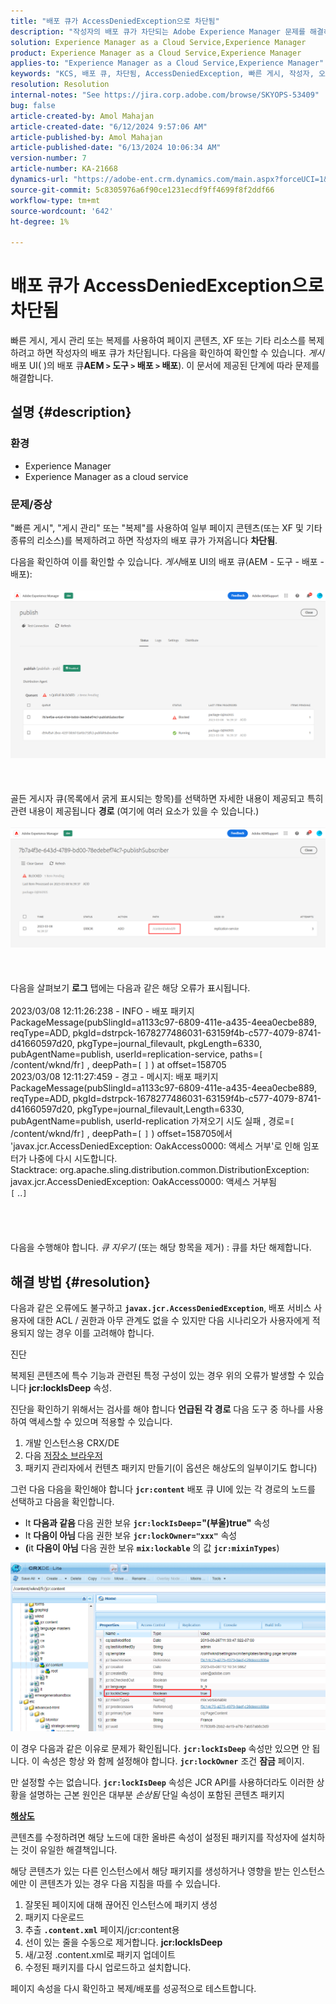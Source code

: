```yaml
---
title: "배포 큐가 AccessDeniedException으로 차단됨"
description: "작성자의 배포 큐가 차단되는 Adobe Experience Manager 문제를 해결하는 방법에 대해 알아봅니다."
solution: Experience Manager as a Cloud Service,Experience Manager
product: Experience Manager as a Cloud Service,Experience Manager
applies-to: "Experience Manager as a Cloud Service,Experience Manager"
keywords: "KCS, 배포 큐, 차단됨, AccessDeniedException, 빠른 게시, 작성자, 오류, AEM, AEMaaCS, Experience Manager as a Cloud Service"
resolution: Resolution
internal-notes: "See https://jira.corp.adobe.com/browse/SKYOPS-53409"
bug: false
article-created-by: Amol Mahajan
article-created-date: "6/12/2024 9:57:06 AM"
article-published-by: Amol Mahajan
article-published-date: "6/13/2024 10:06:34 AM"
version-number: 7
article-number: KA-21668
dynamics-url: "https://adobe-ent.crm.dynamics.com/main.aspx?forceUCI=1&pagetype=entityrecord&etn=knowledgearticle&id=cac46b1d-a228-ef11-840a-000d3a5a67ba"
source-git-commit: 5c8305976a6f90ce1231ecdf9ff4699f8f2ddf66
workflow-type: tm+mt
source-wordcount: '642'
ht-degree: 1%

---
```


# 배포 큐가 AccessDeniedException으로 차단됨


빠른 게시, 게시 관리 또는 복제를 사용하여 페이지 콘텐츠, XF 또는 기타 리소스를 복제하려고 하면 작성자의 배포 큐가 차단됩니다. 다음을 확인하여 확인할 수 있습니다. *게시* 배포 UI( )의 배포 큐<b>AEM `>`  도구 `>`  배포 `>`  배포</b>). 이 문서에 제공된 단계에 따라 문제를 해결합니다.

## 설명 {#description}


### <b>환경</b>

- Experience Manager
- Experience Manager as a cloud service




### <b>문제/증상</b>

&quot;빠른 게시&quot;, &quot;게시 관리&quot; 또는 &quot;복제&quot;를 사용하여 일부 페이지 콘텐츠(또는 XF 및 기타 종류의 리소스)를 복제하려고 하면 작성자의 배포 큐가 가져옵니다 <b>차단됨</b>.



다음을 확인하여 이를 확인할 수 있습니다. *게시*배포 UI의 배포 큐(AEM - 도구 - 배포 - 배포):
<br><br>![](assets/___cbc46b1d-a228-ef11-840a-000d3a5a67ba___.png)<br><br> <br><br>골든 게시자 큐(목록에서 굵게 표시되는 항목)를 선택하면 자세한 내용이 제공되고 특히 관련 내용이 제공됩니다 <b>경로</b> (여기에 여러 요소가 있을 수 있습니다.)<br><br>![](assets/___cdc46b1d-a228-ef11-840a-000d3a5a67ba___.png)<br><br> <br><br>다음을 살펴보기 <b>로그</b> 탭에는 다음과 같은 해당 오류가 표시됩니다.<br><br>2023/03/08 12:11:26:238 - INFO - 배포 패키지 PackageMessage(pubSlingId=a1133c97-6809-411e-a435-4eea0ecbe889, reqType=ADD, pkgId=dstrpck-1678277486031-63159f4b-c577-4079-8741-d41660597d20, pkgType=journal_filevault, pkgLength=6330, pubAgentName=publish, userId=replication-service, paths=`[` /content/wknd/fr`]` , deepPath=`[` `]` ) at offset=158705
<br>2023/03/08 12:11:27:459 - 경고 - 메시지: 배포 패키지 PackageMessage(pubSlingId=a1133c97-6809-411e-a435-4eea0ecbe889, reqType=ADD, pkgId=dstrpck-1678277486031-63159f4b-c577-4079-8741-d41660597d20, pkgType=journal_filevault,Length=6330, pubAgentName=publish, userId-replication 가져오기 시도 실패 , 경로=`[` /content/wknd/fr`]` , deepPath=`[` `]` ) offset=158705에서 &#39;javax.jcr.AccessDeniedException: OakAccess0000: 액세스 거부&#39;로 인해 임포터가 나중에 다시 시도합니다.
<br>Stacktrace: org.apache.sling.distribution.common.DistributionException: javax.jcr.AccessDeniedException: OakAccess0000: 액세스 거부됨
<br>`[` ..`]` <br><br><br> <br><br>다음을 수행해야 합니다. *큐 지우기* (또는 해당 항목을 제거) : 큐를 차단 해제합니다.<br>

## 해결 방법 {#resolution}


다음과 같은 오류에도 불구하고 <b>`javax.jcr.AccessDeniedException`</b>, 배포 서비스 사용자에 대한 ACL / 권한과 아무 관계도 없을 수 있지만 다음 시나리오가 사용자에게 적용되지 않는 경우 이를 고려해야 합니다.



진단

복제된 콘텐츠에 특수 기능과 관련된 특정 구성이 있는 경우 위의 오류가 발생할 수 있습니다 <b>jcr:lockIsDeep</b> 속성.

진단을 확인하기 위해서는 검사를 해야 합니다 <b>언급된 각 경로</b> 다음 도구 중 하나를 사용하여 액세스할 수 있으며 적용할 수 있습니다.

1. 개발 인스턴스용 CRX/DE
2. 다음 [저장소 브라우저](https://experienceleague.adobe.com/docs/experience-manager-cloud-service/content/implementing/developer-tools/repository-browser.html?lang=ko-kr)
3. 패키지 관리자에서 컨텐츠 패키지 만들기(이 옵션은 해상도의 일부이기도 합니다)


그런 다음 다음을 확인해야 합니다 <b>`jcr:content`</b> 배포 큐 UI에 있는 각 경로의 노드를 선택하고 다음을 확인합니다.

- It <b>다음과 같음 </b>다음 권한 보유 <b>`jcr:lockIsDeep`=&quot;(부울)true&quot;</b> 속성
- It <b>다음이 아님 </b>다음 권한 보유 <b>`jcr:lockOwner="xxx"`</b> 속성
- <b>(</b>it <b>다음이 아님</b> 다음 권한 보유 <b>`mix:lockable`</b> 의 값 <b>`jcr:mixinTypes`</b>)


![](assets/e5fb7aa2-d8bd-ed11-83ff-6045bd0065b6.png)

이 경우 다음과 같은 이유로 문제가 확인됩니다. <b>`jcr:lockIsDeep`</b> 속성만 있으면 안 됩니다. 이 속성은 항상 와 함께 설정해야 합니다. <b>`jcr:lockOwner`</b> 조건 <b>잠금</b> 페이지.

만 설정할 수는 없습니다. <b>`jcr:lockIsDeep`</b> 속성은 JCR API를 사용하더라도 이러한 상황을 설명하는 근본 원인은 대부분 *손상됨* 단일 속성이 포함된 콘텐츠 패키지



<u><b>해상도</b></u>

콘텐츠를 수정하려면 해당 노드에 대한 올바른 속성이 설정된 패키지를 작성자에 설치하는 것이 유일한 해결책입니다.

해당 콘텐츠가 있는 다른 인스턴스에서 해당 패키지를 생성하거나 영향을 받는 인스턴스에만 이 콘텐츠가 있는 경우 다음 지침을 따를 수 있습니다.

1. 잘못된 페이지에 대해 끊어진 인스턴스에 패키지 생성
2. 패키지 다운로드
3. 추출 <b>`.content.xml`</b> 페이지/jcr:content용
4. 선이 있는 줄을 수동으로 제거합니다. <b>jcr:lockIsDeep</b>
5. 새/고정 .content.xml로 패키지 업데이트
6. 수정된 패키지를 다시 업로드하고 설치합니다.


페이지 속성을 다시 확인하고 복제/배포를 성공적으로 테스트합니다.
